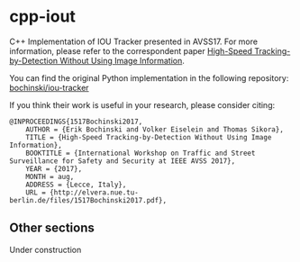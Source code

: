 # cpp-iout
C++ Implementation of IOU Tracker presented in AVSS17. For more information, please refer to the correspondent paper
[High-Speed Tracking-by-Detection Without Using Image Information](http://elvera.nue.tu-berlin.de/files/1517Bochinski2017.pdf).

You can find the original Python implementation in the following repository: [bochinski/iou-tracker](https://github.com/bochinski/iou-tracker)

If you think their work is useful in your research, please consider citing:

```
@INPROCEEDINGS{1517Bochinski2017,
	AUTHOR = {Erik Bochinski and Volker Eiselein and Thomas Sikora},
	TITLE = {High-Speed Tracking-by-Detection Without Using Image Information},
	BOOKTITLE = {International Workshop on Traffic and Street Surveillance for Safety and Security at IEEE AVSS 2017},
	YEAR = {2017},
	MONTH = aug,
	ADDRESS = {Lecce, Italy},
	URL = {http://elvera.nue.tu-berlin.de/files/1517Bochinski2017.pdf},
```

## Other sections

Under construction
